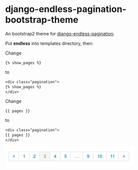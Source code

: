 django-endless-pagination-bootstrap-theme
=========================================

An bootstrap2 theme for [django-endless-pagination](https://github.com/frankban/django-endless-pagination).


Put **endless** into templates directory, then:

Change
```
{% show_pages %}
```
to
```
<div class="pagination">
{% show_pages %}
</div>
```
Change
```
{{ pages }}
```
to
```
<div class="pagination">
{{ pages }}
</div>
```    

![screenshot.png](https://github.com/mozillazg/django-endless-pagination-bootstrap-theme/raw/master/screenshot.png)
